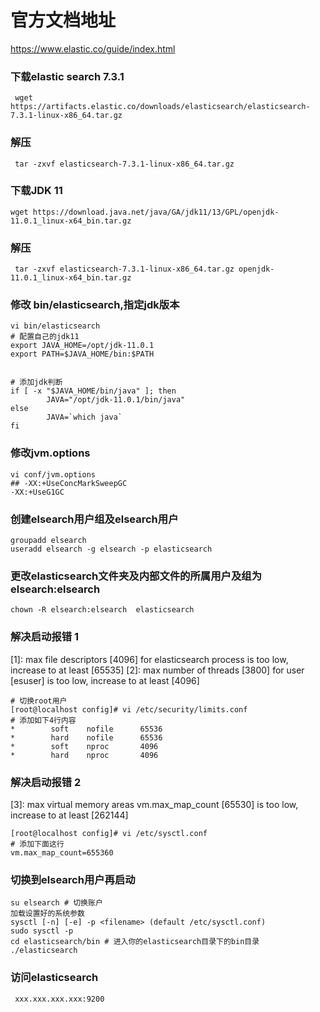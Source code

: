 # 官方文档地址
https://www.elastic.co/guide/index.html
### 下载elastic search 7.3.1
```
 wget https://artifacts.elastic.co/downloads/elasticsearch/elasticsearch-7.3.1-linux-x86_64.tar.gz
```
### 解压
```
 tar -zxvf elasticsearch-7.3.1-linux-x86_64.tar.gz
```
### 下载JDK 11
```
wget https://download.java.net/java/GA/jdk11/13/GPL/openjdk-11.0.1_linux-x64_bin.tar.gz
```
### 解压
```
 tar -zxvf elasticsearch-7.3.1-linux-x86_64.tar.gz openjdk-11.0.1_linux-x64_bin.tar.gz
```
### 修改 bin/elasticsearch,指定jdk版本
```
vi bin/elasticsearch
# 配置自己的jdk11
export JAVA_HOME=/opt/jdk-11.0.1
export PATH=$JAVA_HOME/bin:$PATH


# 添加jdk判断
if [ -x "$JAVA_HOME/bin/java" ]; then
        JAVA="/opt/jdk-11.0.1/bin/java"
else
        JAVA=`which java`
fi
```
### 修改jvm.options
```
vi conf/jvm.options
## -XX:+UseConcMarkSweepGC
-XX:+UseG1GC
```
### 创建elsearch用户组及elsearch用户
```
groupadd elsearch
useradd elsearch -g elsearch -p elasticsearch
```
### 更改elasticsearch文件夹及内部文件的所属用户及组为elsearch:elsearch
```
chown -R elsearch:elsearch  elasticsearch
```
### 解决启动报错 1 
[1]: max file descriptors [4096] for elasticsearch process is too low, increase to at least [65535]
[2]: max number of threads [3800] for user [esuser] is too low, increase to at least [4096]
```
# 切换root用户
[root@localhost config]# vi /etc/security/limits.conf
# 添加如下4行内容
*        soft    nofile      65536
*        hard    nofile      65536
*        soft    nproc       4096
*        hard    nproc       4096
```
### 解决启动报错 2
[3]: max virtual memory areas vm.max_map_count [65530] is too low, increase to at least [262144]
```
[root@localhost config]# vi /etc/sysctl.conf
# 添加下面这行
vm.max_map_count=655360
```

### 切换到elsearch用户再启动
```
su elsearch # 切换账户
加载设置好的系统参数
sysctl [-n] [-e] -p <filename> (default /etc/sysctl.conf)
sudo sysctl -p
cd elasticsearch/bin # 进入你的elasticsearch目录下的bin目录
./elasticsearch
```

### 访问elasticsearch
```
 xxx.xxx.xxx.xxx:9200
```


